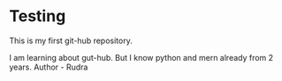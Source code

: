 # Testing
This is my first git-hub repository.

I am learning about gut-hub. But I know python and mern already from 2 years.
Author - Rudra
